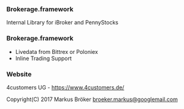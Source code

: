 ### Brokerage.framework ###

Internal Library for iBroker and PennyStocks

### Brokerage.framework ###

* Livedata from Bittrex or Poloniex
* Inline Trading Support

### Website ###

4customers UG - https://www.4customers.de/

Copyright(C) 2017 Markus Bröker <broeker.markus@googlemail.com>
